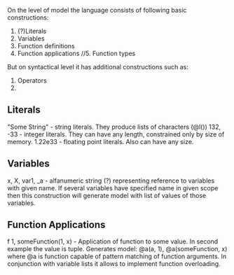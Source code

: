 On the level of model the language consists of following basic constructions:

1. (?)Literals
2. Variables
3. Function definitions
4. Function applications
   //5. Function types

But on syntactical level it has additional constructions such as:

1. Operators
2.

## Literals

"Some String" - string literals. They produce lists of characters (@l())
132, -33 - integer literals. They can have any length, constrained only by size of memory.
1.22e33 - floating point literals. Also can have any size.

## Variables

x, X, var1, \_a - alfanumeric string (?) representing reference to variables with given name. If several variables have specified name in given scope then this construction will generate model with list of values of those variables.

## Function Applications

f 1, someFunction(1, x) - Application of function to some value. In second example the
value is tuple. Generates model: @a(а, 1), @a(someFunction, x) where @a is function capable of pattern matching of function arguments. In conjunction with variable lists it allows to implement function overloading.








